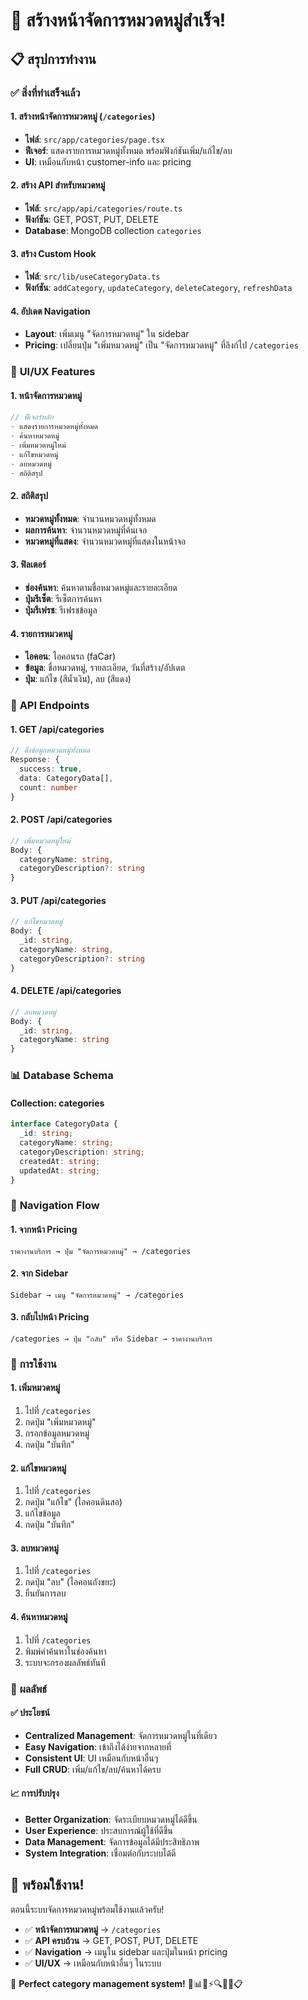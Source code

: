 # 🎯 สร้างหน้าจัดการหมวดหมู่สำเร็จ!

## 📋 สรุปการทำงาน

### ✅ **สิ่งที่ทำเสร็จแล้ว**

#### **1. สร้างหน้าจัดการหมวดหมู่ (`/categories`)**
- **ไฟล์**: `src/app/categories/page.tsx`
- **ฟีเจอร์**: แสดงรายการหมวดหมู่ทั้งหมด พร้อมฟังก์ชันเพิ่ม/แก้ไข/ลบ
- **UI**: เหมือนกับหน้า customer-info และ pricing

#### **2. สร้าง API สำหรับหมวดหมู่**
- **ไฟล์**: `src/app/api/categories/route.ts`
- **ฟังก์ชัน**: GET, POST, PUT, DELETE
- **Database**: MongoDB collection `categories`

#### **3. สร้าง Custom Hook**
- **ไฟล์**: `src/lib/useCategoryData.ts`
- **ฟังก์ชัน**: `addCategory`, `updateCategory`, `deleteCategory`, `refreshData`

#### **4. อัปเดต Navigation**
- **Layout**: เพิ่มเมนู "จัดการหมวดหมู่" ใน sidebar
- **Pricing**: เปลี่ยนปุ่ม "เพิ่มหมวดหมู่" เป็น "จัดการหมวดหมู่" ที่ลิงก์ไป `/categories`

### 🎨 **UI/UX Features**

#### **1. หน้าจัดการหมวดหมู่**
```typescript
// ฟีเจอร์หลัก
- แสดงรายการหมวดหมู่ทั้งหมด
- ค้นหาหมวดหมู่
- เพิ่มหมวดหมู่ใหม่
- แก้ไขหมวดหมู่
- ลบหมวดหมู่
- สถิติสรุป
```

#### **2. สถิติสรุป**
- **หมวดหมู่ทั้งหมด**: จำนวนหมวดหมู่ทั้งหมด
- **ผลการค้นหา**: จำนวนหมวดหมู่ที่ค้นเจอ
- **หมวดหมู่ที่แสดง**: จำนวนหมวดหมู่ที่แสดงในหน้าจอ

#### **3. ฟิลเตอร์**
- **ช่องค้นหา**: ค้นหาตามชื่อหมวดหมู่และรายละเอียด
- **ปุ่มรีเซ็ต**: รีเซ็ตการค้นหา
- **ปุ่มรีเฟรช**: รีเฟรชข้อมูล

#### **4. รายการหมวดหมู่**
- **ไอคอน**: ไอคอนรถ (faCar)
- **ข้อมูล**: ชื่อหมวดหมู่, รายละเอียด, วันที่สร้าง/อัปเดต
- **ปุ่ม**: แก้ไข (สีน้ำเงิน), ลบ (สีแดง)

### 🔧 **API Endpoints**

#### **1. GET /api/categories**
```typescript
// ดึงข้อมูลหมวดหมู่ทั้งหมด
Response: {
  success: true,
  data: CategoryData[],
  count: number
}
```

#### **2. POST /api/categories**
```typescript
// เพิ่มหมวดหมู่ใหม่
Body: {
  categoryName: string,
  categoryDescription?: string
}
```

#### **3. PUT /api/categories**
```typescript
// แก้ไขหมวดหมู่
Body: {
  _id: string,
  categoryName: string,
  categoryDescription?: string
}
```

#### **4. DELETE /api/categories**
```typescript
// ลบหมวดหมู่
Body: {
  _id: string,
  categoryName: string
}
```

### 📊 **Database Schema**

#### **Collection: categories**
```typescript
interface CategoryData {
  _id: string;
  categoryName: string;
  categoryDescription: string;
  createdAt: string;
  updatedAt: string;
}
```

### 🎯 **Navigation Flow**

#### **1. จากหน้า Pricing**
```
ราคางานบริการ → ปุ่ม "จัดการหมวดหมู่" → /categories
```

#### **2. จาก Sidebar**
```
Sidebar → เมนู "จัดการหมวดหมู่" → /categories
```

#### **3. กลับไปหน้า Pricing**
```
/categories → ปุ่ม "กลับ" หรือ Sidebar → ราคางานบริการ
```

### 🚀 **การใช้งาน**

#### **1. เพิ่มหมวดหมู่**
1. ไปที่ `/categories`
2. กดปุ่ม "เพิ่มหมวดหมู่"
3. กรอกข้อมูลหมวดหมู่
4. กดปุ่ม "บันทึก"

#### **2. แก้ไขหมวดหมู่**
1. ไปที่ `/categories`
2. กดปุ่ม "แก้ไข" (ไอคอนดินสอ)
3. แก้ไขข้อมูล
4. กดปุ่ม "บันทึก"

#### **3. ลบหมวดหมู่**
1. ไปที่ `/categories`
2. กดปุ่ม "ลบ" (ไอคอนถังขยะ)
3. ยืนยันการลบ

#### **4. ค้นหาหมวดหมู่**
1. ไปที่ `/categories`
2. พิมพ์คำค้นหาในช่องค้นหา
3. ระบบจะกรองผลลัพธ์ทันที

### 🎉 **ผลลัพธ์**

#### **✅ ประโยชน์**
- **Centralized Management**: จัดการหมวดหมู่ในที่เดียว
- **Easy Navigation**: เข้าถึงได้ง่ายจากหลายที่
- **Consistent UI**: UI เหมือนกับหน้าอื่นๆ
- **Full CRUD**: เพิ่ม/แก้ไข/ลบ/ค้นหาได้ครบ

#### **📈 การปรับปรุง**
- **Better Organization**: จัดระเบียบหมวดหมู่ได้ดีขึ้น
- **User Experience**: ประสบการณ์ผู้ใช้ที่ดีขึ้น
- **Data Management**: จัดการข้อมูลได้มีประสิทธิภาพ
- **System Integration**: เชื่อมต่อกับระบบได้ดี

## 🚀 **พร้อมใช้งาน!**

ตอนนี้ระบบจัดการหมวดหมู่พร้อมใช้งานแล้วครับ!

- ✅ **หน้าจัดการหมวดหมู่** → `/categories`
- ✅ **API ครบถ้วน** → GET, POST, PUT, DELETE
- ✅ **Navigation** → เมนูใน sidebar และปุ่มในหน้า pricing
- ✅ **UI/UX** → เหมือนกับหน้าอื่นๆ ในระบบ

🎉 **Perfect category management system!** 🎉📊📱⚡🔍👥🚗📋
